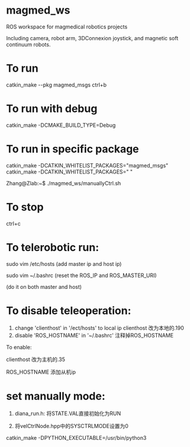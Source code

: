 # magmed_ws
ROS workspace for magmedical robotics projects

Including camera, robot arm, 3DConnexion joystick, and magnetic soft continuum robots.


# To run

catkin_make --pkg magmed_msgs
ctrl+b

# To run with debug
catkin_make -DCMAKE_BUILD_TYPE=Debug

# To run in specific package
catkin_make -DCATKIN_WHITELIST_PACKAGES="magmed_msgs"
catkin_make -DCATKIN_WHITELIST_PACKAGES=" "

Zhang@Zlab:~$ ./magmed_ws/manuallyCtrl.sh
# To stop
ctrl+c

# To telerobotic run:
sudo vim /etc/hosts
(add master ip and host ip)

sudo vim ~/.bashrc
(reset the ROS_IP and ROS_MASTER_URI)

(do it on both master and host)

# To disable teleoperation:
1. change 'clienthost' in '/ect/hosts' to local ip
clienthost 改为本地的.190
2. disable 'ROS_HOSTNAME' in '~/.bashrc'
注释掉ROS_HOSTNAME

To enable:

clienthost 改为主机的.35

ROS_HOSTNAME 添加从机ip

# set manually mode:
1. diana_run.h: 将STATE.VAL直接初始化为RUN

2. 将velCtrlNode.hpp中的SYSCTRLMODE设置为0

catkin_make -DPYTHON_EXECUTABLE=/usr/bin/python3